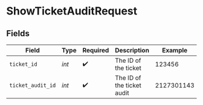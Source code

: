 # ShowTicketAuditRequest


## Fields

| Field                      | Type                       | Required                   | Description                | Example                    |
| -------------------------- | -------------------------- | -------------------------- | -------------------------- | -------------------------- |
| `ticket_id`                | *int*                      | :heavy_check_mark:         | The ID of the ticket       | 123456                     |
| `ticket_audit_id`          | *int*                      | :heavy_check_mark:         | The ID of the ticket audit | 2127301143                 |